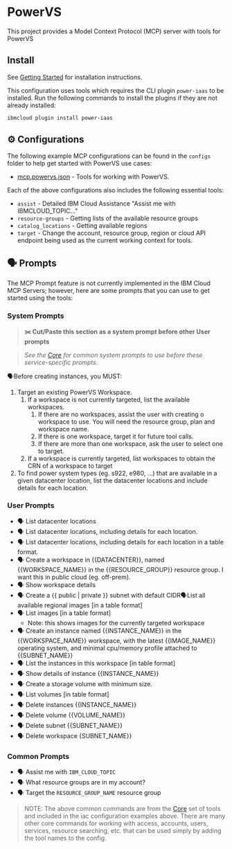 # PowerVS

This project provides a Model Context Protocol (MCP) server with tools for PowerVS

## Install

See [Getting Started](https://ibm-cloud.github.io/mcp/overview/) for installation instructions.

This configuration uses tools which requires the CLI plugin `power-iaas` to be installed.  Run the following commands to install the plugins if they are not already installed:

```bash
ibmcloud plugin install power-iaas
```

## ⚙️ Configurations

The following example MCP configurations can be found in the `configs` folder to help get started with PowerVS use cases:

- [mcp.powervs.json](https://github.com/IBM-Cloud/ibmcloud-mcp-server/blob/main/src/powervs/configs/mcp.powervs.json) - Tools for working with PowerVS.

Each of the above configurations also includes the following essential tools:

- `assist` - Detailed IBM Cloud Assistance "Assist me with IBMCLOUD_TOPIC..."
- `resource-groups` - Getting lists of the available resource groups
- `catalog_locations` - Getting available regions
- `target` - Change the account, resource group, region or cloud API endpoint being used as the current working context for tools.

## 🗣️ Prompts

The MCP Prompt feature is not currently implemented in the IBM Cloud MCP Servers; however, here are some prompts that you can
use to get started using the tools:

### System Prompts

> **✂️ Cut/Paste this section as a system prompt before other User prompts**

> _See the [Core](https://github.com/IBM-Cloud/ibmcloud-mcp-server/blob/main/src/core/README.md) for common system prompts to use before these service-specific prompts._

🗣️Before creating instances, you MUST:

1. Target an existing PowerVS Workspace.
    1. If a workspace is not currently targeted, list the available workspaces.
        1. If there are no workspaces, assist the user with creating o workspace to use. You will need the resource group, plan and workspace name.
        2. If there is one workspace, target it for future tool calls.
        3. If there are more than one workspace, ask the user to select one to target.
    2. If a workspace is currently targeted, list workspaces to obtain the CRN of a workspace to target
2. To find power system types (eg. s922, e980, …) that are available in a given datacenter location, list the datacenter locations and include details for each location.

### User Prompts

- 🗣️ List datacenter locations
- 🗣️ List datacenter locations, including details for each location.
- 🗣️ List datacenter locations, including details for each location in a table format.
- 🗣️ Create a workspace in {{DATACENTER}}, named {{WORKSPACE_NAME}} in the {{RESOURCE_GROUP}} resource group. I want this in public cloud (eg. off-prem).
- 🗣️ Show workspace details
- 🗣️ Create a {{ public | private }} subnet with default CIDR🗣️List all available regional images [in a table format]
- 🗣️ List images [in a table format]
  - Note: this shows images for the currently targeted workspace
- 🗣️ Create an instance named {{INSTANCE_NAME}} in the {{WORKSPACE_NAME}} workspace, with the latest {{IMAGE_NAME}} operating system, and minimal cpu/memory profile attached to {{SUBNET_NAME}}
- 🗣️ List the instances in this workspace [in table format]
- 🗣️ Show details of instance {{INSTANCE_NAME}}
- 🗣️ Create a storage volume with minimum size.
- 🗣️ List volumes [in table format]
- 🗣️ Delete instances {{INSTANCE_NAME}}
- 🗣️ Delete volume {{VOLUME_NAME}}
- 🗣️ Delete subnet {{SUBNET_NAME}}
- 🗣️ Delete workspace {SUBNET_NAME}}

### Common Prompts

- 🗣️ Assist me with `IBM_CLOUD_TOPIC`
- 🗣️ What resource groups are in my account?
- 🗣️ Target the `RESOURCE_GROUP_NAME` resource group

> NOTE: The above common commands are from the [Core](https://github.com/IBM-Cloud/ibmcloud-mcp-server/blob/main/src/core/README.md) set of tools and included in the iac configuration examples above.  There are many other core commands for working with access, accounts, users, services, resource searching, etc. that can be used simply by adding the tool names to the config.
